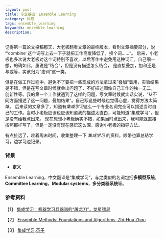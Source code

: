 ```yaml
---
layout: post
title: 专业基础：Ensemble Learning
category: 科研
tags: ensemble_learning
keywords: ensemble learning
description: 
---
```


记得第一篇论文投稿那天，大老板翻看文章的最终版本，看到文章摘要部分，说 “‘combine‘ 这个词写上去一下子就把工作高度降低了，换个词……“。
后来，小老板也多次说大老板对这个词特别不喜欢，以后写作中避免用这种词汇。自己细一想，的确如此，虽说是”结合“，但是没有描述怎么结合，
是直接叠加，加和还是与或等，实该归为”虚词“这一类。

但是在做工作过程中，避免不了要把一些现成的方法拿过来”叠加“着用，实验结果是不错，但是在写文章时候就会出问题了，不好描述图像自己工作的独一无二，
创新性等。我的第一个工作就遇到了这样的问题，写文章时候就实话实说，“从不同方面描述了这一问题，叠加结果”。自己写这些时候也觉得心虚，觉得方法太简单。
后来读的文章多了，知道有*集成学习*这么一个专业名词完全可以描述当时自己的工作。当时小老板应该也应该知道我的描述太直白，可能知道”集成学习“，但是没有给我点出来。
现在想想小老板确实不错，如果当时点出来，我可能就直接按照那样写了，但是一定没有现在感悟这么深，感谢小老板的指导方法。

有点扯远了，趁着周末时间，收集整理一下 *集成学习* 的资料，顺带也算总结学习，边学习边记录。

### 背景

- **定义**

Ensemble Learning，中文翻译是“集成学习”，与之类似的名词包括**多模型系统**，**Committee Learning**，**Modular systems**，**多分类器系统**等。




### 参考资料

【1】 [集成学习：机器学习兵器谱的“屠龙刀”，龙星镖局](http://www.csdn.net/article/2015-03-02/2824069#0-tsina-1-92816-397232819ff9a47a7b7e80a40613cfe1)

【2】 [Ensemble Methods: Foundations and Algorithms, Zhi-Hua Zhou](http://www.amazon.com/Ensemble-Methods-Foundations-Algorithms-Recognition/dp/1439830037)

【3】 [集成学习,丕子](http://www.zhizhihu.com/html/ytag/%E9%9B%86%E6%88%90%E5%AD%A6%E4%B9%A0)